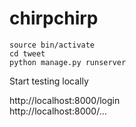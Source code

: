 # chirpchirp




```
source bin/activate
cd tweet
python manage.py runserver
```

Start testing locally

http://localhost:8000/login
<br>
http://localhost:8000/...
